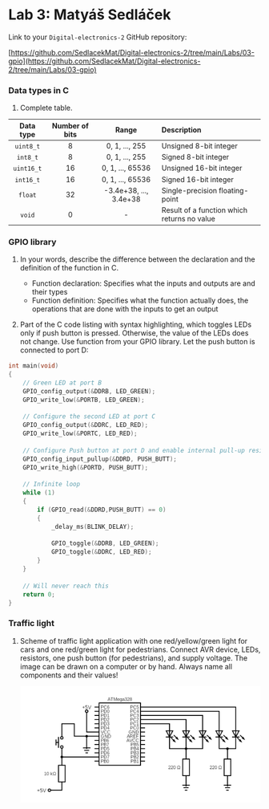 # Lab 3: Matyáš Sedláček

Link to your `Digital-electronics-2` GitHub repository:

   [https://github.com/SedlacekMat/Digital-electronics-2/tree/main/Labs/03-gpio](https://github.com/SedlacekMat/Digital-electronics-2/tree/main/Labs/03-gpio)


### Data types in C

1. Complete table.

| **Data type** | **Number of bits** | **Range** | **Description** |
| :-: | :-: | :-: | :-- | 
| `uint8_t`  | 8 | 0, 1, ..., 255 | Unsigned 8-bit integer |
| `int8_t`   | 8 | 0, 1, ..., 255  | Signed 8-bit integer |
| `uint16_t` | 16 | 0, 1, ..., 65536  | Unsigned 16-bit integer |
| `int16_t`  | 16 | 0, 1, ..., 65536 | Signed 16-bit integer |
| `float`    | 32 | -3.4e+38, ..., 3.4e+38 | Single-precision floating-point |
| `void`     | 0 | - | Result of a function which returns no value |


### GPIO library

1. In your words, describe the difference between the declaration and the definition of the function in C.
   * Function declaration: Specifies what the inputs and outputs are and their types
   * Function definition: Specifies what the function actually does, the operations that are done with the inputs to get an output 

2. Part of the C code listing with syntax highlighting, which toggles LEDs only if push button is pressed. Otherwise, the value of the LEDs does not change. Use function from your GPIO library. Let the push button is connected to port D:

```c
int main(void)
{
    // Green LED at port B
    GPIO_config_output(&DDRB, LED_GREEN);
    GPIO_write_low(&PORTB, LED_GREEN);

    // Configure the second LED at port C
	GPIO_config_output(&DDRC, LED_RED);
	GPIO_write_low(&PORTC, LED_RED);

    // Configure Push button at port D and enable internal pull-up resistor
	GPIO_config_input_pullup(&DDRD, PUSH_BUTT);
	GPIO_write_high(&PORTD, PUSH_BUTT);

    // Infinite loop
    while (1)
    {
        if (GPIO_read(&DDRD,PUSH_BUTT) == 0)
        {
			_delay_ms(BLINK_DELAY);

			GPIO_toggle(&DDRB, LED_GREEN);
			GPIO_toggle(&DDRC, LED_RED);
		}
    }

    // Will never reach this
    return 0;
}
```


### Traffic light

1. Scheme of traffic light application with one red/yellow/green light for cars and one red/green light for pedestrians. Connect AVR device, LEDs, resistors, one push button (for pedestrians), and supply voltage. The image can be drawn on a computer or by hand. Always name all components and their values!

   ![TrafficDia](Images/TrafficDia.png)
